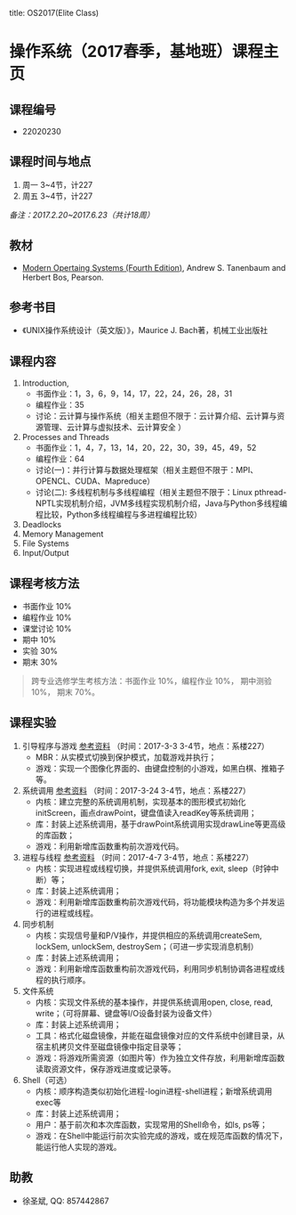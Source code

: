 title: OS2017(Elite Class)

# 操作系统（2017春季，基地班）课程主页

## 课程编号
- 22020230

## 课程时间与地点
1. 周一 3~4节，计227
2. 周五 3~4节，计227

_备注：2017.2.20~2017.6.23（共计18周）_

## 教材
- [Modern Opertaing Systems (Fourth Edition)](http://www.amazon.cn/dp/013359162X), Andrew S. Tanenbaum and Herbert Bos, Pearson.

## 参考书目
- 《UNIX操作系统设计（英文版）》，Maurice J. Bach著，机械工业出版社

## 课程内容
1. Introduction, 
    - 书面作业：1，3，6，9，14，17，22，24，26，28，31
    - 编程作业：35
    - 讨论：云计算与操作系统（相关主题但不限于：云计算介绍、云计算与资源管理、云计算与虚拟技术、云计算安全 ）
2. Processes and Threads
    - 书面作业：1，4，7，13，14，20，22，30，39，45，49，52
    - 编程作业：64
    - 讨论(一)：并行计算与数据处理框架（相关主题但不限于：MPI、OPENCL、CUDA、Mapreduce）
    - 讨论(二): 多线程机制与多线程编程（相关主题但不限于：Linux pthread-NPTL实现机制介绍，JVM多线程实现机制介绍，Java与Python多线程编程比较，Python多线程编程与多进程编程比较）
3. Deadlocks
3. Memory Management
4. File Systems
5. Input/Output

## 课程考核方法
- 书面作业 10%
- 编程作业 10%
- 课堂讨论 10%
- 期中 10%
- 实验 30%
- 期末 30%

> 跨专业选修学生考核方法：书面作业 10%，编程作业 10%， 期中测验 10%， 期末 70%。

## 课程实验

<!--
<ol markdown="1">
<li>引导程序与游戏 [参考资料](2017OSLab/oslab_01) （时间：2017-3-3 3-4节，地点：系楼227）
<ul>
<li>MBR：从实模式切换到保护模式，加载游戏并执行；</li>
<li>游戏：实现一个图像化界面的、由键盘控制的小游戏，如黑白棋、推箱子等。</li>
</ul></li>

<li markdown="1">系统调用 [参考资料](2017OSLab/oslab_02) （时间：2017-3-24 3-4节，地点：系楼227）
<ul>
<li>内核：建立完整的系统调用机制，实现基本的图形模式初始化initScreen，画点drawPoint，键盘值读入readKey等系统调用；</li>
<li>库：封装上述系统调用，基于drawPoint系统调用实现drawLine等更高级的库函数；</li>
<li>游戏：利用新增库函数重构前次游戏代码。</li>
</ul></li>

<li>进程与线程
<ul>
<li>内核：实现进程或线程切换，并提供系统调用fork, exit, sleep（时钟中断）等；</li>
<li>库：封装上述系统调用；</li>
<li>游戏：利用新增库函数重构前次游戏代码，将功能模块构造为多个并发运行的进程或线程。</li>
</ul></li>

<li>同步机制
<ul>
<li>内核：实现信号量和P/V操作，并提供相应的系统调用createSem, lockSem, unlockSem, destroySem；（可进一步实现消息机制）</li>
<li>库：封装上述系统调用；</li>
<li>游戏：利用新增库函数重构前次游戏代码，利用同步机制协调各进程或线程的执行顺序。</li>
</ul></li>

<li>文件系统
<ul>
<li>内核：实现文件系统的基本操作，并提供系统调用open, close, read, write；（可将屏幕、键盘等I/O设备封装为设备文件）</li>
<li>库：封装上述系统调用；</li>
<li>工具：格式化磁盘镜像，并能在磁盘镜像对应的文件系统中创建目录，从宿主机拷贝文件至磁盘镜像中指定目录等；</li>
<li>游戏：将游戏所需资源（如图片等）作为独立文件存放，利用新增库函数读取资源文件，保存游戏进度或记录等。</li>
</ul></li>

<li>Shell（可选）
<ul>
<li>内核：顺序构造类似初始化进程-login进程-shell进程；新增系统调用exec等</li>
<li>库：封装上述系统调用；</li>
<li>用户：基于前次和本次库函数，实现常用的Shell命令，如ls, ps等；</li>
<li>游戏：在Shell中能运行前次实验完成的游戏，或在规范库函数的情况下，能运行他人实现的游戏。</li>
</ul></li>
</ol>
-->

1. 引导程序与游戏 [参考资料](2017OSLab/oslab_01) （时间：2017-3-3 3-4节，地点：系楼227）
    * MBR：从实模式切换到保护模式，加载游戏并执行；
    * 游戏：实现一个图像化界面的、由键盘控制的小游戏，如黑白棋、推箱子等。
2. 系统调用 [参考资料](2017OSLab/oslab_02) （时间：2017-3-24 3-4节，地点：系楼227）
    * 内核：建立完整的系统调用机制，实现基本的图形模式初始化initScreen，画点drawPoint，键盘值读入readKey等系统调用；
    * 库：封装上述系统调用，基于drawPoint系统调用实现drawLine等更高级的库函数；
    * 游戏：利用新增库函数重构前次游戏代码。
3. 进程与线程  [参考资料](2017OSLab/oslab_03) （时间：2017-4-7 3-4节，地点：系楼227）
    * 内核：实现进程或线程切换，并提供系统调用fork, exit, sleep（时钟中断）等；
    * 库：封装上述系统调用；
    * 游戏：利用新增库函数重构前次游戏代码，将功能模块构造为多个并发运行的进程或线程。
4. 同步机制
    * 内核：实现信号量和P/V操作，并提供相应的系统调用createSem, lockSem, unlockSem, destroySem；（可进一步实现消息机制）
    * 库：封装上述系统调用；
    * 游戏：利用新增库函数重构前次游戏代码，利用同步机制协调各进程或线程的执行顺序。
5. 文件系统
    * 内核：实现文件系统的基本操作，并提供系统调用open, close, read, write；（可将屏幕、键盘等I/O设备封装为设备文件）
    * 库：封装上述系统调用；
    * 工具：格式化磁盘镜像，并能在磁盘镜像对应的文件系统中创建目录，从宿主机拷贝文件至磁盘镜像中指定目录等；
    * 游戏：将游戏所需资源（如图片等）作为独立文件存放，利用新增库函数读取资源文件，保存游戏进度或记录等。
6. Shell（可选）
    * 内核：顺序构造类似初始化进程-login进程-shell进程；新增系统调用exec等
    * 库：封装上述系统调用；
    * 用户：基于前次和本次库函数，实现常用的Shell命令，如ls, ps等；
    * 游戏：在Shell中能运行前次实验完成的游戏，或在规范库函数的情况下，能运行他人实现的游戏。

## 助教

- 徐圣斌, QQ: 857442867
